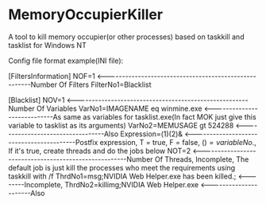 # MemoryOccupierKiller
A tool to kill memory occupier(or other processes) based on taskkill and tasklist for Windows NT

Config file format example(INI file):

[FiltersInformation]
NOF=1 <------------------------------------------------------Number Of Filters
FilterNo1=Blacklist

[Blacklist]
NOV=1 <------------------------------------------------------Number Of Variables
VarNo1=IMAGENAME eq winmine.exe <----------------------------As same as variables for tasklist.exe(In fact MOK just give this variable to tasklist as its arguments)
VarNo2=MEMUSAGE gt 524288 <----------------------------------Also
Expression=(1)(2)& <-----------------------------------------Postfix expression, T = true, F = false, ($) = variable No.$, If it's true, create threads and do the jobs below
NOT=2 <------------------------------------------------------Number Of Threads, Incomplete, The default job is just kill the processes who meet the requirements using taskkill with /f
ThrdNo1=msg;NVIDIA Web Helper.exe has been killed.; <--------Incomplete,
ThrdNo2=killimg;NVIDIA Web Helper.exe <----------------------Also
